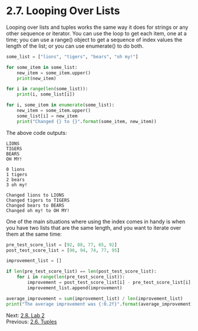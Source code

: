 # 2.7. Looping Over Lists

Looping over lists and tuples works the same way it does for strings or any other sequence or iterator. You can use
the loop to get each item, one at a time; you can use a range() object to get a sequence of index values the length of
the list; or you can use enumerate() to do both.

```python
some_list = ["lions", "tigers", "bears", "oh my!"]

for some_item in some_list:
    new_item = some_item.upper()
    print(new_item)

for i in range(len(some_list)):
    print(i, some_list[i])

for i, some_item in enumerate(some_list):
    new_item = some_item.upper()
    some_list[i] = new_item
    print("Changed {} to {}".format(some_item, new_item))

```

The above code outputs:
```text 
LIONS
TIGERS
BEARS
OH MY!

0 lions
1 tigers
2 bears
3 oh my!

Changed lions to LIONS
Changed tigers to TIGERS
Changed bears to BEARS
Changed oh my! to OH MY!
```

One of the main situations where using the index comes in handy is when you have two lists that are the same length, 
and you want to iterate over them at the same time:
```python
pre_test_score_list = [92, 88, 77, 65, 92]
post_test_score_list = [96, 94, 74, 77, 95]

improvement_list = []

if len(pre_test_score_list) == len(post_test_score_list):
    for i in range(len(pre_test_score_list)):
        improvement = post_test_score_list[i] - pre_test_score_list[i]
        improvement_list.append(improvement)

average_improvement = sum(improvement_list) / len(improvement_list)
print("The average improvement was {:0.2f}".format(average_improvement))
```

Next: [2.8. Lab 2](2.8.%20Lab%202.md)<br>
Previous: [2.6. Tuples](2.6.%20Tuples.md)